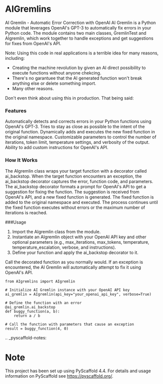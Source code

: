 # AIGremlins


AI Gremlin - Automatic Error Correction with OpenAI
AI Gremlin is a Python module that leverages OpenAI's GPT-3 to automatically fix errors in your Python code. The module contains two main classes, GremlinTest and AIgremlin, which work together to handle exceptions and get suggestions for fixes from OpenAI's API.

Note:
Using this code in real applications is a terrible idea for many reasons, including:
- Creating the machine revolution by given an AI direct possibility to execute functions without anyone chekcing.
- There's no garantuee that the AI generated function won't break anything else or delete something import.
- Many other reasons.

Don't even think about using this in production. That being said:

### Features
Automatically detects and corrects errors in your Python functions using OpenAI's GPT-3.
Tries to stay as close as possible to the intent of the original function.
Dynamically adds and executes the new fixed function in the original namespace.
Customizable parameters to control the number of iterations, token limit, temperature settings, and verbosity of the output.
Ability to add custom instructions for OpenAI's API.

### How It Works
The AIgremlin class wraps your target function with a decorator called ai_backstop.
When the target function encounters an exception, the ai_backstop decorator captures the error, function code, and parameters.
The ai_backstop decorator formats a prompt for OpenAI's API to get a suggestion for fixing the function.
The suggestion is received from OpenAI's API, and a new fixed function is generated.
The fixed function is added to the original namespace and executed.
The process continues until the fixed function executes without errors or the maximum number of iterations is reached.

###Usage
1. Import the AIgremlin class from the module.
2. Instantiate an AIgremlin object with your OpenAI API key and other optional parameters (e.g., max_iterations, max_tokens, temperature, temperature_escalation, verbose, and instructions).
3. Define your function and apply the ai_backstop decorator to it.

Call the decorated function as you normally would. If an exception is encountered, the AI Gremlin will automatically attempt to fix it using OpenAI's API.
```
from AIgremlins import AIgremlin

# Initialize AI Gremlin instance with your OpenAI API key
ai_gremlin = AIgremlin(api_key="your_openai_api_key", verbose=True)

# Define the function with an error
@ai_gremlin.ai_backstop
def buggy_function(a, b):
    return a / b

# Call the function with parameters that cause an exception
result = buggy_function(4, 0)
```

.. _pyscaffold-notes:

Note
====

This project has been set up using PyScaffold 4.4. For details and usage
information on PyScaffold see https://pyscaffold.org/.
